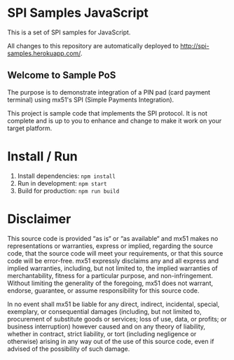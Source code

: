 # SPI Samples JavaScript

This is a set of SPI samples for JavaScript.

All changes to this repository are automatically deployed to http://spi-samples.herokuapp.com/.

## Welcome to Sample PoS

The purpose is to demonstrate integration of a PIN pad (card payment terminal) using mx51's SPI (Simple Payments Integration).

This project is sample code that implements the SPI protocol. It is not complete and is up to you to enhance and change to make it work on your target platform.

# Install / Run

1. Install dependencies: `npm install`
2. Run in development: `npm start`
3. Build for production: `npm run build`

# Disclaimer

This source code is provided “as is“ or “as available“ and mx51 makes no representations or warranties, express or implied, regarding the source code, that the source code will meet your requirements, or that this source code will be error-free. mx51 expressly disclaims any and all express and implied warranties, including, but not limited to, the implied warranties of merchantability, fitness for a particular purpose, and non-infringement. Without limiting the generality of the foregoing, mx51 does not warrant, endorse, guarantee, or assume responsibility for this source code.

In no event shall mx51 be liable for any direct, indirect, incidental, special, exemplary, or consequential damages (including, but not limited to, procurement of substitute goods or services; loss of use, data, or profits; or business interruption) however caused and on any theory of liability, whether in contract, strict liability, or tort (including negligence or otherwise) arising in any way out of the use of this source code, even if advised of the possibility of such damage.
